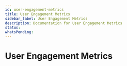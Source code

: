 ```yaml
---
id: user-engagement-metrics
title: User Engagement Metrics
sidebar_label: User Engagement Metrics
description: Documentation for User Engagement Metrics
status: 
whatsPending: 
---
```


# User Engagement Metrics

